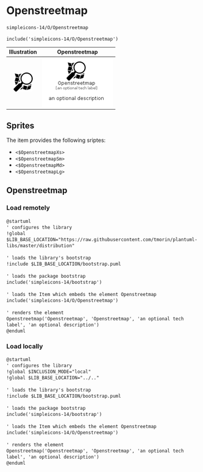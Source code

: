 # Openstreetmap


```text
simpleicons-14/O/Openstreetmap
```

```text
include('simpleicons-14/O/Openstreetmap')
```



| Illustration | Openstreetmap |
| :---: | :---: |
| ![illustration for Illustration](../../simpleicons-14/O/Openstreetmap.png) | ![illustration for Openstreetmap](../../simpleicons-14/O/Openstreetmap.Local.png) |



## Sprites
The item provides the following sriptes:

- `<$OpenstreetmapXs>`
- `<$OpenstreetmapSm>`
- `<$OpenstreetmapMd>`
- `<$OpenstreetmapLg>`





## Openstreetmap

### Load remotely
```plantuml
@startuml
' configures the library
!global $LIB_BASE_LOCATION="https://raw.githubusercontent.com/tmorin/plantuml-libs/master/distribution"

' loads the library's bootstrap
!include $LIB_BASE_LOCATION/bootstrap.puml

' loads the package bootstrap
include('simpleicons-14/bootstrap')

' loads the Item which embeds the element Openstreetmap
include('simpleicons-14/O/Openstreetmap')

' renders the element
Openstreetmap('Openstreetmap', 'Openstreetmap', 'an optional tech label', 'an optional description')
@enduml
```

### Load locally
```plantuml
@startuml
' configures the library
!global $INCLUSION_MODE="local"
!global $LIB_BASE_LOCATION="../.."

' loads the library's bootstrap
!include $LIB_BASE_LOCATION/bootstrap.puml

' loads the package bootstrap
include('simpleicons-14/bootstrap')

' loads the Item which embeds the element Openstreetmap
include('simpleicons-14/O/Openstreetmap')

' renders the element
Openstreetmap('Openstreetmap', 'Openstreetmap', 'an optional tech label', 'an optional description')
@enduml
```

